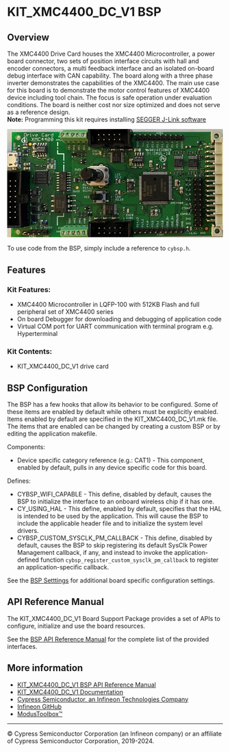 # KIT_XMC4400_DC_V1 BSP

## Overview

The XMC4400 Drive Card houses the XMC4400 Microcontroller, a power board connector, two sets of position interface circuits with hall and encoder connectors, a multi feedback interface and an isolated on-board debug interface with CAN capability. The board along with a three phase inverter demonstrates the capabilities of the XMC4400. The main use case for this board is to demonstrate the motor control features of XMC4400 device including tool chain. The focus is safe operation under evaluation conditions. The board is neither cost nor size optimized and does not serve as a reference design.     
**Note:**
Programming this kit requires installing 
[SEGGER J-Link software](https://www.segger.com/downloads/jlink/#J-LinkSoftwareAndDocumentationPack)

![](docs/html/board.png)

To use code from the BSP, simply include a reference to `cybsp.h`.

## Features

### Kit Features:

* XMC4400 Microcontroller in LQFP-100 with 512KB Flash and full peripheral set of XMC4400 series
* On board Debugger for downloading and debugging of application code
* Virtual COM port for UART communication with terminal program e.g. Hyperterminal

### Kit Contents:

* KIT_XMC4400_DC_V1 drive card

## BSP Configuration

The BSP has a few hooks that allow its behavior to be configured. Some of these items are enabled by default while others must be explicitly enabled. Items enabled by default are specified in the KIT_XMC4400_DC_V1.mk file. The items that are enabled can be changed by creating a custom BSP or by editing the application makefile.

Components:
* Device specific category reference (e.g.: CAT1) - This component, enabled by default, pulls in any device specific code for this board.

Defines:
* CYBSP_WIFI_CAPABLE - This define, disabled by default, causes the BSP to initialize the interface to an onboard wireless chip if it has one.
* CY_USING_HAL - This define, enabled by default, specifies that the HAL is intended to be used by the application. This will cause the BSP to include the applicable header file and to initialize the system level drivers.
* CYBSP_CUSTOM_SYSCLK_PM_CALLBACK - This define, disabled by default, causes the BSP to skip registering its default SysClk Power Management callback, if any, and instead to invoke the application-defined function `cybsp_register_custom_sysclk_pm_callback` to register an application-specific callback.



See the [BSP Setttings][settings] for additional board specific configuration settings.

## API Reference Manual

The KIT_XMC4400_DC_V1 Board Support Package provides a set of APIs to configure, initialize and use the board resources.

See the [BSP API Reference Manual][api] for the complete list of the provided interfaces.

## More information
* [KIT_XMC4400_DC_V1 BSP API Reference Manual][api]
* [KIT_XMC4400_DC_V1 Documentation](https://www.infineon.com/cms/en/product/evaluation-boards/kit_xmc4400_dc_v1/)
* [Cypress Semiconductor, an Infineon Technologies Company](http://www.cypress.com)
* [Infineon GitHub](https://github.com/infineon)
* [ModusToolbox™](https://www.cypress.com/products/modustoolbox-software-environment)

[api]: https://infineon.github.io/TARGET_KIT_XMC4400_DC_V1/html/modules.html
[settings]: https://infineon.github.io/TARGET_KIT_XMC4400_DC_V1/html/md_bsp_settings.html

---
© Cypress Semiconductor Corporation (an Infineon company) or an affiliate of Cypress Semiconductor Corporation, 2019-2024.